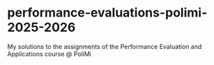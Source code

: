 # performance-evaluations-polimi-2025-2026
My solutions to the assignments of the Performance Evaluation and Applications course @ PoliMi
